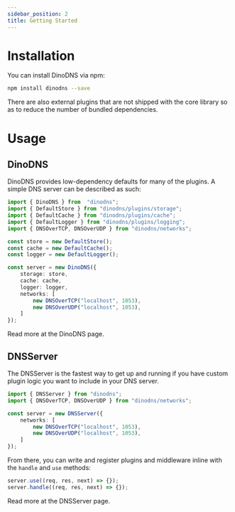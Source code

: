 ```yaml
---
sidebar_position: 2
title: Getting Started
---
```


# Installation

You can install DinoDNS via npm:

```sh
npm install dinodns --save
```

There are also external plugins that are not shipped with the core library so as to reduce the number of bundled dependencies.

# Usage

## DinoDNS

DinoDNS provides low-dependency defaults for many of the plugins. A simple DNS server can be described as such:

```ts
import { DinoDNS } from  "dinodns";
import { DefaultStore } from "dinodns/plugins/storage";
import { DefaultCache } from "dinodns/plugins/cache";
import { DefaultLogger } from "dinodns/plugins/logging";
import { DNSOverTCP, DNSOverUDP } from "dinodns/networks";

const store = new DefaultStore();
const cache = new DefaultCache();
const logger = new DefaultLogger();

const server = new DinoDNS({
    storage: store,
    cache: cache,
    logger: logger,
    networks: [
        new DNSOverTCP("localhost", 1053),
        new DNSOverUDP("localhost", 1053),
    ]
});
```

Read more at the DinoDNS page.

## DNSServer

The DNSServer is the fastest way to get up and running if you have custom plugin logic you want to include in your DNS server.

```ts
import { DNSServer } from "dinodns";
import { DNSOverTCP, DNSOverUDP } from "dinodns/networks";

const server = new DNSServer({
    networks: [
        new DNSOverTCP("localhost", 1053),
        new DNSOverUDP("localhost", 1053),
    ]
});
```

From there, you can write and register plugins and middleware inline with the `handle` and `use` methods:

```ts
server.use((req, res, next) => {});
server.handle((req, res, next) => {});
```

Read more at the DNSServer page.
